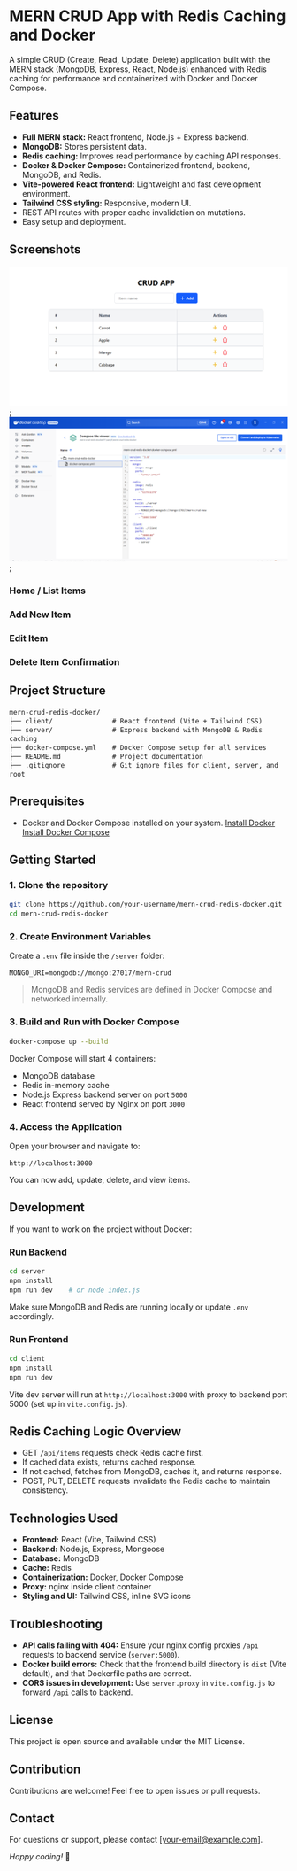 # MERN CRUD App with Redis Caching and Docker

A simple CRUD (Create, Read, Update, Delete) application built with the MERN stack (MongoDB, Express, React, Node.js) enhanced with Redis caching for performance and containerized with Docker and Docker Compose.

## Features

- **Full MERN stack:** React frontend, Node.js + Express backend.
- **MongoDB:** Stores persistent data.
- **Redis caching:** Improves read performance by caching API responses.
- **Docker \& Docker Compose:** Containerized frontend, backend, MongoDB, and Redis.
- **Vite-powered React frontend:** Lightweight and fast development environment.
- **Tailwind CSS styling:** Responsive, modern UI.
- REST API routes with proper cache invalidation on mutations.
- Easy setup and deployment.


## Screenshots
![Alt text describing image](./docs/screenshots/01.png);
![Alt text describing image](./docs/screenshots/02.png);

### Home / List Items

### Add New Item

### Edit Item

### Delete Item Confirmation

## Project Structure

```
mern-crud-redis-docker/
├── client/               # React frontend (Vite + Tailwind CSS)
├── server/               # Express backend with MongoDB & Redis caching
├── docker-compose.yml    # Docker Compose setup for all services
├── README.md             # Project documentation
├── .gitignore            # Git ignore files for client, server, and root
```


## Prerequisites

- Docker and Docker Compose installed on your system.
[Install Docker](https://docs.docker.com/get-docker/)
[Install Docker Compose](https://docs.docker.com/compose/install/)


## Getting Started

### 1. Clone the repository

```bash
git clone https://github.com/your-username/mern-crud-redis-docker.git
cd mern-crud-redis-docker
```


### 2. Create Environment Variables

Create a `.env` file inside the `/server` folder:

```env
MONGO_URI=mongodb://mongo:27017/mern-crud
```

> MongoDB and Redis services are defined in Docker Compose and networked internally.

### 3. Build and Run with Docker Compose

```bash
docker-compose up --build
```

Docker Compose will start 4 containers:

- MongoDB database
- Redis in-memory cache
- Node.js Express backend server on port `5000`
- React frontend served by Nginx on port `3000`


### 4. Access the Application

Open your browser and navigate to:

```
http://localhost:3000
```

You can now add, update, delete, and view items.

## Development

If you want to work on the project without Docker:

### Run Backend

```bash
cd server
npm install
npm run dev    # or node index.js
```

Make sure MongoDB and Redis are running locally or update `.env` accordingly.

### Run Frontend

```bash
cd client
npm install
npm run dev
```

Vite dev server will run at `http://localhost:3000` with proxy to backend port 5000 (set up in `vite.config.js`).

## Redis Caching Logic Overview

- GET `/api/items` requests check Redis cache first.
- If cached data exists, returns cached response.
- If not cached, fetches from MongoDB, caches it, and returns response.
- POST, PUT, DELETE requests invalidate the Redis cache to maintain consistency.


## Technologies Used

- **Frontend:** React (Vite, Tailwind CSS)
- **Backend:** Node.js, Express, Mongoose
- **Database:** MongoDB
- **Cache:** Redis
- **Containerization:** Docker, Docker Compose
- **Proxy:** nginx inside client container
- **Styling and UI:** Tailwind CSS, inline SVG icons


## Troubleshooting

- **API calls failing with 404:**
Ensure your nginx config proxies `/api` requests to backend service (`server:5000`).
- **Docker build errors:**
Check that the frontend build directory is `dist` (Vite default), and that Dockerfile paths are correct.
- **CORS issues in development:**
Use `server.proxy` in `vite.config.js` to forward `/api` calls to backend.


## License

This project is open source and available under the MIT License.

## Contribution

Contributions are welcome! Feel free to open issues or pull requests.

## Contact

For questions or support, please contact [your-email@example.com].

*Happy coding!* 🚀

